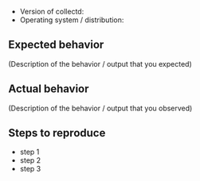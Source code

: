 *   Version of collectd:
*   Operating system / distribution:

## Expected behavior

(Description of the behavior / output that you expected)

## Actual behavior

(Description of the behavior / output that you observed)

## Steps to reproduce

*   step 1
*   step 2
*   step 3
